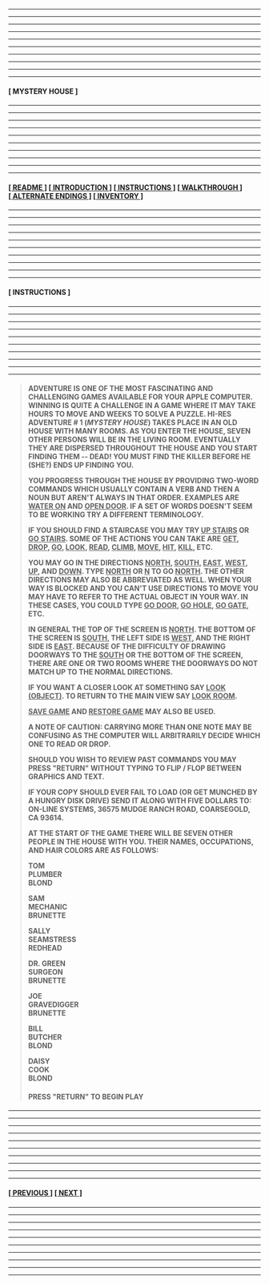 
---
---
---
---
---
---
---
---
---
---
  
####

****[&nbsp;MYSTERY HOUSE&nbsp;]****

####

---
---
---
---
---
---
---
---
---
---

####

****[[&nbsp;README&nbsp;]](/readme.md) [[&nbsp;INTRODUCTION&nbsp;]](/introduction.md) [[&nbsp;INSTRUCTIONS&nbsp;]](#instructions) [[&nbsp;WALKTHROUGH&nbsp;]](/walkthrough.md) [[&nbsp;ALTERNATE ENDINGS&nbsp;]](/alternateendings.md) [[&nbsp;INVENTORY&nbsp;]](/inventory.md)****

####

---
---
---
---
---
---
---
---
---
---

####

****<a name="instructions">[&nbsp;INSTRUCTIONS&nbsp;]</a>****

####

---
---
---
---
---
---
---
---
---
---

####

>**ADVENTURE IS ONE OF THE MOST FASCINATING AND CHALLENGING GAMES AVAILABLE FOR YOUR APPLE COMPUTER. WINNING IS QUITE A CHALLENGE IN A GAME WHERE IT MAY TAKE HOURS TO MOVE AND WEEKS TO SOLVE A PUZZLE. HI-RES ADVENTURE # 1 (*MYSTERY HOUSE*) TAKES PLACE IN AN OLD HOUSE WITH MANY ROOMS. AS YOU ENTER THE HOUSE, SEVEN OTHER PERSONS WILL BE IN THE LIVING ROOM. EVENTUALLY THEY ARE DISPERSED THROUGHOUT THE HOUSE AND YOU START FINDING THEM -- DEAD! YOU MUST FIND THE KILLER BEFORE HE (SHE?) ENDS UP FINDING YOU.**  
> 
>**YOU PROGRESS THROUGH THE HOUSE BY PROVIDING TWO-WORD COMMANDS WHICH USUALLY CONTAIN A VERB AND THEN A NOUN BUT AREN'T ALWAYS IN THAT ORDER. EXAMPLES ARE <ins>WATER ON</ins> AND <ins>OPEN DOOR</ins>. IF A SET OF WORDS DOESN'T SEEM TO BE WORKING TRY A DIFFERENT TERMINOLOGY.**  
> 
>**IF YOU SHOULD FIND A STAIRCASE YOU MAY TRY <ins>UP STAIRS</ins> OR <ins>GO STAIRS</ins>. SOME OF THE ACTIONS YOU CAN TAKE ARE <ins>GET</ins>, <ins>DROP</ins>, <ins>GO</ins>, <ins>LOOK</ins>, <ins>READ</ins>, <ins>CLIMB</ins>, <ins>MOVE</ins>, <ins>HIT</ins>, <ins>KILL</ins>, ETC.**  
>
>**YOU MAY GO IN THE DIRECTIONS <ins>NORTH</ins>, <ins>SOUTH</ins>, <ins>EAST</ins>, <ins>WEST</ins>, <ins>UP</ins>, AND <ins>DOWN</ins>. TYPE <ins>NORTH</ins> OR <ins>N</ins> TO GO <ins>NORTH</ins>. THE OTHER DIRECTIONS MAY ALSO BE ABBREVIATED AS WELL. WHEN YOUR WAY IS BLOCKED AND YOU CAN'T USE DIRECTIONS TO MOVE YOU MAY HAVE TO REFER TO THE ACTUAL OBJECT IN YOUR WAY. IN THESE CASES, YOU COULD TYPE <ins>GO DOOR</ins>, <ins>GO HOLE</ins>, <ins>GO GATE</ins>, ETC.**  
>
>**IN GENERAL THE TOP OF THE SCREEN IS <ins>NORTH</ins>. THE BOTTOM OF THE SCREEN IS <ins>SOUTH</ins>, THE LEFT SIDE IS <ins>WEST</ins>, AND THE RIGHT SIDE IS <ins>EAST</ins>. BECAUSE OF THE DIFFICULTY OF DRAWING DOORWAYS TO THE <ins>SOUTH</ins> OR THE BOTTOM OF THE SCREEN, THERE ARE ONE OR TWO ROOMS WHERE THE DOORWAYS DO NOT MATCH UP TO THE NORMAL DIRECTIONS.**  
>
>**IF YOU WANT A CLOSER LOOK AT SOMETHING SAY <ins>LOOK (OBJECT)</ins>. TO RETURN TO THE MAIN VIEW SAY <ins>LOOK ROOM</ins>.**  
>
>**<ins>SAVE GAME</ins> AND <ins>RESTORE GAME</ins> MAY ALSO BE USED.**  
>
>**A NOTE OF CAUTION: CARRYING MORE THAN ONE NOTE MAY BE CONFUSING AS THE COMPUTER WILL ARBITRARILY DECIDE WHICH ONE TO READ OR DROP.**  
>
>**SHOULD YOU WISH TO REVIEW PAST COMMANDS YOU MAY PRESS "RETURN" WITHOUT TYPING TO FLIP / FLOP BETWEEN GRAPHICS AND TEXT.**  
>
>**IF YOUR COPY SHOULD EVER FAIL TO LOAD (OR GET MUNCHED BY A HUNGRY DISK DRIVE) SEND IT ALONG WITH FIVE DOLLARS TO: ON-LINE SYSTEMS, 36575 MUDGE RANCH ROAD, COARSEGOLD, CA 93614.**  
>
>**AT THE START OF THE GAME THERE WILL BE SEVEN OTHER PEOPLE IN THE HOUSE WITH YOU. THEIR NAMES, OCCUPATIONS, AND HAIR COLORS ARE AS FOLLOWS:**  
>
>**TOM  
>PLUMBER  
>BLOND**  
>
>**SAM  
>MECHANIC  
>BRUNETTE**  
>
>**SALLY  
>SEAMSTRESS  
>REDHEAD**  
>
>**DR. GREEN  
>SURGEON  
>BRUNETTE**  
>
>**JOE  
>GRAVEDIGGER  
>BRUNETTE**  
>
>**BILL  
>BUTCHER  
>BLOND**  
>
>**DAISY  
>COOK  
>BLOND**  
>
>####
>
>**PRESS "RETURN" TO BEGIN PLAY**  

####

---
---
---
---
---
---
---
---
---
---

####

****[[&nbsp;PREVIOUS&nbsp;]](/introduction.md) [[&nbsp;NEXT&nbsp;]](/walkthrough.md)****

####

---
---
---
---
---
---
---
---
---
---

